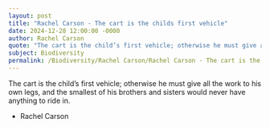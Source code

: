 ```yaml
---
layout: post
title: "Rachel Carson - The cart is the childs first vehicle"
date: 2024-12-28 12:00:00 -0000
author: Rachel Carson
quote: "The cart is the child’s first vehicle; otherwise he must give all the work to his own legs, and the smallest of his brothers and sisters would never have anything to ride in."
subject: Biodiversity
permalink: /Biodiversity/Rachel Carson/Rachel Carson - The cart is the childs first vehicle
---
```


The cart is the child’s first vehicle; otherwise he must give all the work to his own legs, and the smallest of his brothers and sisters would never have anything to ride in.

- Rachel Carson
